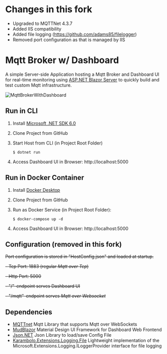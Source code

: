 # Changes in this fork

- Upgraded to MQTTNet 4.3.7
- Added IIS compatibility
- Added file logging (https://github.com/adams85/filelogger)
- Removed port configuration as that is managed by IIS
  
# Mqtt Broker w/ Dashboard

A simple Server-side Application hosting a Mqtt Broker and Dashboard UI for real-time monitoring using [ASP.NET Blazor Server](https://dotnet.microsoft.com/apps/aspnet/web-apps/blazor) to quickly build and test custom Mqtt infrastructure.

![MqttBrokerWithDashboard](MqttBrokerWithDashboard.png)

## Run in CLI

1. Install [Microsoft .NET SDK 6.0](https://dotnet.microsoft.com/download)

2. Clone Project from GitHub

3. Start Host from CLI (in Project Root Folder)

    `$ dotnet run`

4. Access Dashboard UI in Browser: http://localhost:5000

## Run in Docker Container

1. Install [Docker Desktop](https://docs.docker.com/desktop)

2. Clone Project from GitHub

3. Run as Docker Service (in Project Root Folder):

   `$ docker-compose up -d`

4. Access Dashboard UI in Browser: http://localhost:5000

## Configuration (removed in this fork)

~~Port configuration is stored in "HostConfig.json" and loaded at startup.~~

~~- Tcp Port: 1883 (regular _Mqtt over Tcp_)~~

~~- Http Port: 5000~~

~~- "/"-endpoint serves Dashboard UI~~
   
~~- "/mqtt"-endpoint serves _Mqtt over Websocket_~~

## Dependencies

- [MQTTnet](https://github.com/chkr1011/MQTTnet) Mqtt Library that supports Mqtt over WebSockets
- [MudBlazor](https://mudblazor.com) Material Design UI Framework for Dashboard Web Frontend
- [Json.NET](https://www.newtonsoft.com/json) Json Library to load/save Config File
- [Karambolo.Extensions.Logging.File](https://github.com/adams85/filelogger)  Lightweight implementation of the Microsoft.Extensions.Logging.ILoggerProvider interface for file logging
